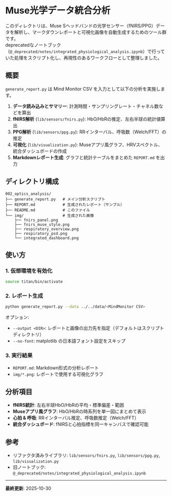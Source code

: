# Muse光学データ統合分析

このディレクトリは、Muse Sヘッドバンドの光学センサー（fNIRS/PPG）データを解析し、マークダウンレポートと可視化画像を自動生成するためのツール群です。  
deprecatedなノートブック（`@_deprecated/notes/integrated_physiological_analysis.ipynb`）で行っていた処理をスクリプト化し、再現性のあるワークフローとして整理しました。

## 概要

`generate_report.py` は Mind Monitor CSV を入力として以下の分析を実施します。

1. **データ読み込みとサマリー**: 計測時間・サンプリングレート・チャネル数などを算出
2. **fNIRS解析** (`lib/sensors/fnirs.py`): HbO/HbRの推定、左右半球の統計値算出
3. **PPG解析** (`lib/sensors/ppg.py`): RRインターバル、呼吸数（Welch/FFT）の推定
4. **可視化** (`lib/visualization.py`): Museアプリ風グラフ、HRVスペクトル、統合ダッシュボードの作成
5. **Markdownレポート生成**: グラフと統計テーブルをまとめた `REPORT.md` を出力

## ディレクトリ構成

```
002_optics_analysis/
├── generate_report.py   # メイン分析スクリプト
├── REPORT.md            # 生成されたレポート（サンプル）
├── README.md            # このファイル
└── img/                 # 生成された画像
    ├── fnirs_panel.png
    ├── fnirs_muse_style.png
    ├── respiratory_overview.png
    ├── respiratory_psd.png
    └── integrated_dashboard.png
```

## 使い方

### 1. 仮想環境を有効化

```bash
source titan/bin/activate
```

### 2. レポート生成

```bash
python generate_report.py --data ../../data/<MindMonitor CSV>
```

オプション:
- `--output <DIR>`: レポートと画像の出力先を指定（デフォルトはスクリプトディレクトリ）
- `--no-font`: matplotlib の日本語フォント設定をスキップ

### 3. 実行結果

- `REPORT.md`: Markdown形式の分析レポート
- `img/*.png`: レポートで使用する可視化グラフ

## 分析項目

- **fNIRS統計**: 左右半球HbO/HbRの平均・標準偏差・範囲
- **Museアプリ風グラフ**: HbO/HbRの時系列を単一図にまとめて表示
- **心拍 & 呼吸**: RRインターバル推定、呼吸数推定（Welch/FFT）
- **統合ダッシュボード**: fNIRSと心拍指標を同一キャンバスで確認可能

## 参考

- リファクタ済みライブラリ: `lib/sensors/fnirs.py`, `lib/sensors/ppg.py`, `lib/visualization.py`
- 旧ノートブック: `@_deprecated/notes/integrated_physiological_analysis.ipynb`

---

**最終更新**: 2025-10-30
